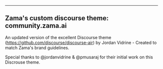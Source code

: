 <!-- Describe this theme/component in one or two sentences -->

------------------------------
Zama's custom discourse theme: community.zama.ai
------------------------------

An updated version of the excellent Discourse theme (https://github.com/discourse/discourse-air) by Jordan Vidrine - Created to match Zama's brand guidelines.

<!-- Thank you -->
Special thanks to @jordanvidrine & @pmusaraj for their initial work on this Discrouse theme.
